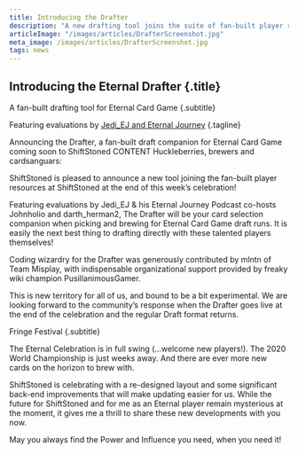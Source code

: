 ```yaml
---
title: Introducing the Drafter
description: "A new drafting tool joins the suite of fan-built player resources for **Eternal Card Game** at **ShiftStoned**. Featuring evaluations by **Jedi_EJ** and **Eternal Journey**."
articleImage: "/images/articles/DrafterScreenshot.jpg"
meta_image: /images/articles/DrafterScreenshot.jpg
tags: news
---
```

## Introducing the Eternal Drafter {.title}

A fan-built drafting tool for Eternal Card Game
{.subtitle}

Featuring evaluations by [Jedi_EJ and Eternal Journey][EJ]
{.tagline}

  [EJ]: /drafter/EternalJourney/


  Announcing the Drafter, a fan-built draft companion for Eternal Card Game coming soon to ShiftStoned
  CONTENT
  Huckleberries, brewers and cardsanguars:

  ShiftStoned is pleased to announce a new tool joining the fan-built player resources at ShiftStoned at the end of this week’s celebration!

  Featuring evaluations by Jedi_EJ & his Eternal Journey Podcast co-hosts Johnholio and darth_herman2, The Drafter will be your card selection companion when picking and brewing for Eternal Card Game draft runs. It is easily the next best thing to drafting directly with these talented players themselves!

  Coding wizardry for the Drafter was generously contributed by mlntn of Team Misplay, with indispensable organizational support provided by freaky wiki champion PusillanimousGamer.

  This is new territory for all of us, and bound to be a bit experimental. We are looking forward to the community’s response when the Drafter goes live at the end of the celebration and the regular Draft format returns.

  Fringe Festival
  {.subtitle}

  The Eternal Celebration is in full swing (...welcome new players!). The 2020 World Championship is just weeks away. And there are ever more new cards on the horizon to brew with.

  ShiftStoned is celebrating with a re-designed layout and some significant back-end improvements that will make updating easier for us. While the future for ShiftStoned and for me as an Eternal player remain mysterious at the moment, it gives me a thrill to share these new developments with you now.

  May you always find the Power and Influence you need, when you need it!
